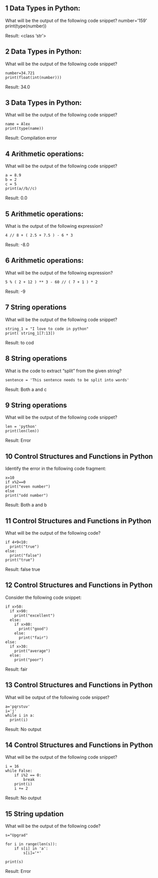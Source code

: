 ## 1 Data Types in Python:
What will be the output of the following code snippet?
    number='159'
    print(type(number))

Result: <class ‘str’>

## 2 Data Types in Python:
What will be the output of the following code snippet?

    number=34.721
    print(float(int(number)))

Result: 34.0

## 3 Data Types in Python:
What will be the output of the following code snippet?

    name = Alex
    print(type(name))

Result: Compilation error

## 4 Arithmetic operations:
What will be the output of the following code snippet?

    a = 8.9
    b = 2
    c = 5
    print(a//b//c)

Result: 0.0

## 5 Arithmetic operations:
What is the output of the following expression?

    4 // 8 + ( 2.5 + 7.5 ) - 6 * 3

Result: -8.0

## 6 Arithmetic operations:
What will be the output of the following expression?

    5 % ( 2 + 12 ) ** 3 - 60 // ( 7 + 1 ) * 2

Result: -9

## 7 String operations
What will be the output of the following code snippet?

    string_1 = "I love to code in python"
    print( string_1[7:13])

Result: to cod

## 8 String operations
What is the code to extract “split” from the given string?

    sentence = 'This sentence needs to be split into words'

Result: Both a and c

## 9 String operations
What will be the output of the following code snippet?

    len = 'python'
    print(len(len))

Result: Error

## 10 Control Structures and Functions in Python
Identify the error in the following code fragment:

    x=10
    if x%2==0
    print("even number")
    else
    print("odd number") 

Result: Both a and b

## 11 Control Structures and Functions in Python
What will be the output of the following code?

    if 4+9<10:
      print("true")
    else:
      print("false")
    print("true")

Result:
false
true

## 12 Control Structures and Functions in Python
Consider the following code snippet:

    if x>50:
      if x>90:
        print("excellent")
      else:
        if x>80:
          print("good")
        else:
          print("fair")
    else:
      if x>30:
        print("average")
      else:
        print("poor")

Result:
fair

## 13 Control Structures and Functions in Python
What will be output of the following code snippet?

    a='pqrstuv'
    i='j'
    while i in a:
      print(i)

Result: No output

## 14 Control Structures and Functions in Python
What will be the output of the following code snippet?

    i = 16
    while False:
        if i%2 == 0:
            break
        print(i)
        i += 2

Result: No output

## 15 String updation
What will be the output of the following code?

    s="Upgrad"
    
    for i in range(len(s)):
        if s[i] in 'a':
            s[i]='*'
    
    print(s)

Result: Error
